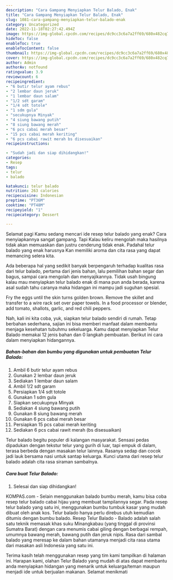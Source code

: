 ```yaml
---
description: "Cara Gampang Menyiapkan Telur Balado, Enak"
title: "Cara Gampang Menyiapkan Telur Balado, Enak"
slug: 1081-cara-gampang-menyiapkan-telur-balado-enak
category: Uncategorized
date: 2022-11-18T02:27:42.494Z
image: https://img-global.cpcdn.com/recipes/dc9cc3c6a7a2ff69/680x482cq70/telur-balado-foto-resep-utama.jpg
hideToc: false
enableToc: true
enableTocContent: false
thumbnail: https://img-global.cpcdn.com/recipes/dc9cc3c6a7a2ff69/680x482cq70/telur-balado-foto-resep-utama.jpg
cover: https://img-global.cpcdn.com/recipes/dc9cc3c6a7a2ff69/680x482cq70/telur-balado-foto-resep-utama.jpg
author: Admin
authorAv: notfound
ratingvalue: 3.9
reviewcount: 6
recipeingredient:
- "6 butir telur ayam rebus"
- "2 lembar daun jeruk"
- "1 lembar daun salam"
- "1/2 sdt garam"
- "1/4 sdt totole"
- "1 sdm gula"
- "secukupnya Minyak"
- "4 siung bawang putih"
- "8 siung bawang merah"
- "6 pcs cabai merah besar"
- "15 pcs cabai merah keriting"
- "6 pcs cabai rawit merah bs disesuaikan"
recipeinstructions:

- "Sudah jadi dan siap dihidangkan!"
categories:
- Resep
tags:
- telur
- balado

katakunci: telur balado 
nutrition: 263 calories
recipecuisine: Indonesian
preptime: "PT36M"
cooktime: "PT48M"
recipeyield: "1"
recipecategory: Dessert

---
```



Selamat pagi Kamu sedang mencari ide resep telur balado yang enak? Cara menyiapkannya sangat gampang. Tapi Kalau keliru mengolah maka hasilnya tidak akan memuaskan dan justru cenderung tidak enak. Padahal telur balado yang enak harusnya Kan memiliki aroma dan cita rasa yang dapat memancing selera kita.


Ada beberapa hal yang sedikit banyak berpengaruh terhadap kualitas rasa dari telur balado, pertama dari jenis bahan, lalu pemilihan bahan segar dan bagus, sampai cara mengolah dan menyajikannya. Tidak usah bingung kalau mau menyiapkan telur balado enak di mana pun anda berada, karena asal sudah tahu caranya maka hidangan ini mampu jadi suguhan spesial.

Fry the eggs until the skin turns golden brown. Remove the skillet and transfer to a wire rack set over paper towels. In a food processor or blender, add tomato, shallots, garlic, and red chili peppers.


Nah, kali ini kita coba, yuk, siapkan telur balado sendiri di rumah. Tetap berbahan sederhana, sajian ini bisa memberi manfaat dalam membantu menjaga kesehatan tubuhmu sekeluarga. Kamu dapat menyiapkan Telur Balado memakai 12 jenis bahan dan 0 langkah pembuatan. Berikut ini cara dalam menyiapkan hidangannya.

<!--inarticleads1-->

##### Bahan-bahan dan bumbu yang digunakan untuk pembuatan Telur Balado:

1. Ambil 6 butir telur ayam rebus
1. Gunakan 2 lembar daun jeruk
1. Sediakan 1 lembar daun salam
1. Ambil 1/2 sdt garam
1. Persiapkan 1/4 sdt totole
1. Gunakan 1 sdm gula
1. Siapkan secukupnya Minyak
1. Sediakan 4 siung bawang putih
1. Gunakan 8 siung bawang merah
1. Gunakan 6 pcs cabai merah besar
1. Persiapkan 15 pcs cabai merah keriting
1. Sediakan 6 pcs cabai rawit merah (bs disesuaikan)


Telur balado begitu populer di kalangan masyarakat. Sensasi pedas dipadukan dengan tekstur telur yang gurih di luar, tapi empuk di dalam, terasa berbeda dengan masakan telur lainnya. Rasanya sedap dan cocok jadi lauk bersama nasi untuk santap keluarga. Kunci utama dari resep telur balado adalah cita rasa siraman sambalnya. 

<!--inarticleads2-->

##### Cara buat Telur Balado:


1. Selesai dan siap dihidangkan!

KOMPAS.com - Selain menggunakan balado bumbu merah, kamu bisa coba resep telur balado cabai hijau yang membuat tampilannya segar. Pada resep telur balado yang satu ini, menggunakan bumbu tumbuk kasar yang mudah dibuat oleh anak kos. Telur balado hanya perlu direbus utuh kemudian ditumis dengan bumbu balado. Resep Telur Balado - Balado adalah salah satu teknik memasak khas suku Minangkabau (yang tinggal di provinsi Sumatra Barat) dengan cara menumis cabai giling dengan berbagai rempah, umumnya bawang merah, bawang putih dan jeruk nipis. Rasa dari sambal balado yang meresap ke dalam bahan utamanya menjadi cita rasa utama dari masakan asli Indonesia yang satu ini. 

Terima kasih telah menggunakan resep yang tim kami tampilkan di halaman ini. Harapan kami, olahan Telur Balado yang mudah di atas dapat membantu anda menyiapkan hidangan yang menarik untuk keluarga/teman maupun menjadi ide untuk berjualan makanan. Selamat menikmati
